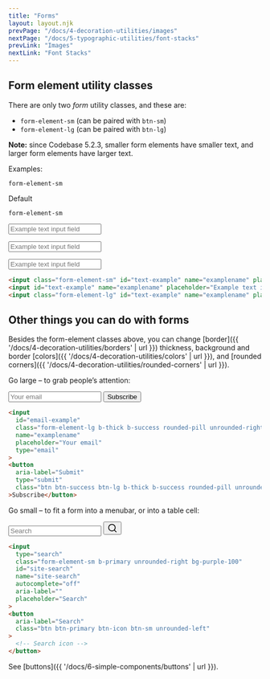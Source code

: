 ```yaml
---
title: "Forms"
layout: layout.njk
prevPage: "/docs/4-decoration-utilities/images"
nextPage: "/docs/5-typographic-utilities/font-stacks"
prevLink: "Images"
nextLink: "Font Stacks"
---
```


## Form element utility classes

There are only two _form_ utility classes, and these are:

* `form-element-sm` (can be paired with `btn-sm`)
* `form-element-lg` (can be paired with `btn-lg`)

**Note:** since Codebase 5.2.3, smaller form elements have smaller text, and larger form elements have larger text.

Examples:

<div class="grid xs:equal-3-cols col-gap-3">
  <p class="mb-1"><code>form-element-sm</code></p>
  <p class="mb-1">Default</p>
  <p class="mb-1"><code>form-element-sm</code></p>
  <p><input class="form-element-sm" id="text-example" name="examplename" placeholder="Example text input field" type="text"></p>
  <p><input id="text-example" name="examplename" placeholder="Example text input field" type="text"></p>
  <p><input class="form-element-lg" id="text-example" name="examplename" placeholder="Example text input field" type="text"></p>
</div>

```html
<input class="form-element-sm" id="text-example" name="examplename" placeholder="Example text input field" type="text">
<input id="text-example" name="examplename" placeholder="Example text input field" type="text">
<input class="form-element-lg" id="text-example" name="examplename" placeholder="Example text input field" type="text">
```

## Other things you can do with forms

Besides the form-element classes above, you can change [border]({{ '/docs/4-decoration-utilities/borders' | url }}) thickness, background and border [colors]({{ '/docs/4-decoration-utilities/colors' | url }}), and [rounded corners]({{ '/docs/4-decoration-utilities/rounded-corners' | url }}).

Go large – to grab people’s attention: 

<div class="w-xs mx-auto mb-2">
  <form class="flex">
    <input id="email-example" class="form-element-lg b-thick b-success rounded-pill unrounded-right p-3 t-lg bg-green-200" name="examplename" placeholder="Your email" type="email">
    <button aria-label="Submit" type="submit" class="btn btn-success btn-lg b-thick b-success rounded-pill unrounded-left p-3 t-lg">Subscribe</button>
  </form>
</div>

```html
<input 
  id="email-example" 
  class="form-element-lg b-thick b-success rounded-pill unrounded-right p-3 t-lg bg-green-200" 
  name="examplename" 
  placeholder="Your email" 
  type="email"
>
<button 
  aria-label="Submit" 
  type="submit" 
  class="btn btn-success btn-lg b-thick b-success rounded-pill unrounded-left p-3 t-lg"
>Subscribe</button>
```

Go small – to fit a form into a menubar, or into a table cell:

<div class="w-xxs mx-auto mb-2">
  <form class="flex" action="">
    <input type="search" class="form-element-sm b-primary unrounded-right bg-purple-100" id="site-search" name="site-search" autocomplete="off" aria-label="" placeholder="Search">
    <button aria-label="Search" class="btn btn-primary btn-icon btn-sm unrounded-left"><svg xmlns="http://www.w3.org/2000/svg" width="20" height="20" fill="currentColor" viewBox="0 0 256 256"><rect width="256" height="256" fill="none"></rect><circle cx="116" cy="116" r="84" fill="none" stroke="currentColor" stroke-linecap="round" stroke-linejoin="round" stroke-width="20"></circle><line x1="175.4" y1="175.4" x2="224" y2="224" fill="none" stroke="currentColor" stroke-linecap="round" stroke-linejoin="round" stroke-width="20"></line></svg></button>
  </form>
</div>

```html
<input 
  type="search" 
  class="form-element-sm b-primary unrounded-right bg-purple-100" 
  id="site-search" 
  name="site-search" 
  autocomplete="off" 
  aria-label="" 
  placeholder="Search"
>
<button 
  aria-label="Search"
  class="btn btn-primary btn-icon btn-sm unrounded-left"
>
  <!-- Search icon -->
</button>
```

See [buttons]({{ '/docs/6-simple-components/buttons' | url }}).